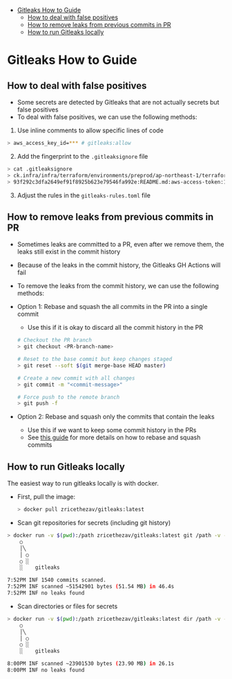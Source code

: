 <!-- toc -->

- [Gitleaks How to Guide](#gitleaks-how-to-guide)
  * [How to deal with false positives](#how-to-deal-with-false-positives)
  * [How to remove leaks from previous commits in PR](#how-to-remove-leaks-from-previous-commits-in-pr)
  * [How to run Gitleaks locally](#how-to-run-gitleaks-locally)

<!-- tocstop -->

# Gitleaks How to Guide

## How to deal with false positives

- Some secrets are detected by Gitleaks that are not actually secrets but false
  positives
- To deal with false positives, we can use the following methods:

1. Use inline comments to allow specific lines of code

```bash
> aws_access_key_id=*** # gitleaks:allow
```

2. Add the fingerprint to the `.gitleaksignore` file

```bash
> cat .gitleaksignore
> ck.infra/infra/terraform/environments/preprod/ap-northeast-1/terraform.tfvars:rule3:429
> 93f292c3dfa2649ef91f8925b623e79546fa992e:README.md:aws-access-token:121
```

3. Adjust the rules in the `gitleaks-rules.toml` file

## How to remove leaks from previous commits in PR

- Sometimes leaks are committed to a PR, even after we remove them, the leaks
  still exist in the commit history
- Because of the leaks in the commit history, the Gitleaks GH Actions will fail
- To remove the leaks from the commit history, we can use the following methods:

- Option 1: Rebase and squash the all commits in the PR into a single commit
  - Use this if it is okay to discard all the commit history in the PR

  ```bash
  # Checkout the PR branch
  > git checkout <PR-branch-name>

  # Reset to the base commit but keep changes staged
  > git reset --soft $(git merge-base HEAD master)

  # Create a new commit with all changes
  > git commit -m "<commit-message>"

  # Force push to the remote branch
  > git push -f
  ```

- Option 2: Rebase and squash only the commits that contain the leaks
  - Use this if we want to keep some commit history in the PRs
  - See [this guide](https://www.datacamp.com/tutorial/git-squash-commits) for
    more details on how to rebase and squash commits

## How to run Gitleaks locally

The easiest way to run gitleaks locally is with docker.

- First, pull the image:

  ```bash
  > docker pull zricethezav/gitleaks:latest
  ```

- Scan git repositories for secrets (including git history)

```bash
> docker run -v $(pwd):/path zricethezav/gitleaks:latest git /path -v -c /path/.github/gitleaks-rules.toml
    ○
    │╲
    │ ○
    ○ ░
    ░    gitleaks

7:52PM INF 1540 commits scanned.
7:52PM INF scanned ~51542901 bytes (51.54 MB) in 46.4s
7:52PM INF no leaks found
```

- Scan directories or files for secrets

```bash
> docker run -v $(pwd):/path zricethezav/gitleaks:latest dir /path -v -c /path/.github/gitleaks-rules.toml
    ○
    │╲
    │ ○
    ○ ░
    ░    gitleaks

8:00PM INF scanned ~23901530 bytes (23.90 MB) in 26.1s
8:00PM INF no leaks found
```
